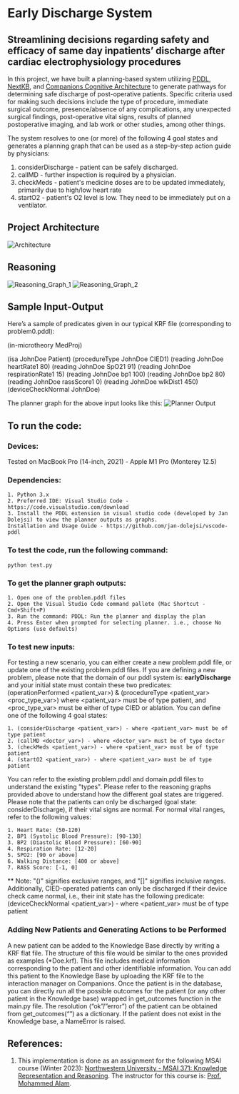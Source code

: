 # Early Discharge System
## Streamlining decisions regarding safety and efficacy of same day inpatients’ discharge after cardiac electrophysiology procedures

In this project, we have built a planning-based system utilizing [PDDL](https://planning.wiki/guide/whatis/pddl#:~:text=Planning%20Domain%20Definition%20Language%20(PDDL)%20is%20a%20family%20of%20languages,with%20different%20levels%20of%20expressivity), [NextKB](https://www.qrg.northwestern.edu/nextkb/index.html),  and [Companions Cognitive Architecture](https://www.qrg.northwestern.edu/papers/Files/FS104KForbus.pdf) to generate pathways for determining safe discharge of post-operative patients. Specific criteria used for making such decisions include the type of procedure, immediate surgical outcome, presence/absence of any complications, any unexpected surgical findings, post-operative vital signs, results of planned postoperative imaging, and lab work or other studies, among other things.

The system resolves to one (or more) of the following 4 goal states and generates a planning graph that can be used as a step-by-step action guide by physicians:
1. considerDischarge - patient can be safely discharged.
2. callMD - further inspection is required by a physician.
3. checkMeds - patient's medicine doses are to be updated immediately, primarily due to high/low heart rate
4. startO2 - patient's O2 level is low. They need to be immediately put on a ventilator. 

## Project Architecture
![Architecture](https://github.com/Shaashwat05/early_discharge_system/blob/main/images/project_architecture.png?raw=true)

## Reasoning
![Reasoning_Graph_1](https://github.com/Shaashwat05/early_discharge_system/blob/main/images/reasoning_1.png?raw=true)
![Reasoning_Graph_2](https://github.com/Shaashwat05/early_discharge_system/blob/main/images/reasoning_2.png?raw=true)

## Sample Input-Output
Here’s a sample of predicates given in our typical KRF file (corresponding to problem0.pddl):

(in-microtheory MedProj)

(isa JohnDoe Patient)
(procedureType JohnDoe CIED1)
(reading JohnDoe heartRate1 80)
(reading JohnDoe SpO21 91)
(reading JohnDoe respirationRate1 15)
(reading JohnDoe bp1 100)
(reading JohnDoe bp2 80)
(reading JohnDoe rassScore1 0)
(reading JohnDoe wlkDist1 450)
(deviceCheckNormal JohnDoe)

The planner graph for the above input looks like this:
![Planner Output](https://github.com/Shaashwat05/early_discharge_system/blob/main/images/planner_output.png?raw=true)


## To run the code:

### Devices:

Tested on MacBook Pro (14-inch, 2021) - Apple M1 Pro (Monterey 12.5)


### Dependencies:
```
1. Python 3.x
2. Preferred IDE: Visual Studio Code -  https://code.visualstudio.com/download
3. Install the PDDL extension in visual studio code (developed by Jan Dolejsi) to view the planner outputs as graphs.
Installation and Usage Guide - https://github.com/jan-dolejsi/vscode-pddl
```


### To test the code, run the following command:

```
python test.py
```

### To get the planner graph outputs:

```
1. Open one of the problem.pddl files
2. Open the Visual Studio Code command pallete (Mac Shortcut - Cmd+Shift+P)
3. Run the command: PDDL: Run the planner and display the plan
4. Press Enter when prompted for selecting planner. i.e., choose No Options (use defaults)
```

### To test new inputs:

For testing a new scenario, you can either create a new problem.pddl file, or update one of the existing problem.pddl files. If you are defining a new problem, please note that the domain of our pddl system is: **earlyDischarge** and your initial state must contain these two predicates: 
(operationPerformed <patient_var>) & (procedureType <patient_var> <proc_type_var>) where <patient_var> must be of type patient, and <proc_type_var> must be either of type CIED or ablation. 
You can define one of the following 4 goal states:
```
1. (considerDischarge <patient_var>) - where <patient_var> must be of type patient
2. (callMD <doctor_var>) - where <doctor_var> must be of type doctor
3. (checkMeds <patient_var>) - where <patient_var> must be of type patient
4. (startO2 <patient_var>) - where <patient_var> must be of type patient
```

You can refer to the existing problem.pddl and domain.pddl files to understand the existing "types". Please refer to the reasoning graphs provided above to understand how the different goal states are triggered. Please note that the patients can only be discharged (goal state: considerDischarge), if their vital signs are normal. For normal vital ranges, refer to the following values:
```
1. Heart Rate: (50-120)
2. BP1 (Systolic Blood Pressure): [90-130]
3. BP2 (Diastolic Blood Pressure): [60-90]
4. Respiration Rate: [12-20]
5. SPO2: [90 or above]
6. Walking Distance: [400 or above]
7. RASS Score: [-1, 0]
```
** Note: "()" signifies exclusive ranges, and "[]" signifies inclusive ranges.
Additionally, CIED-operated patients can only be discharged if their device check came normal, i.e., their init state has the following predicate: 
(deviceCheckNormal <patient_var>) - where <patient_var> must be of type patient

### Adding New Patients and Generating Actions to be Performed
A new patient can be added to the Knowledge Base directly by writing a KRF flat file. The structure of this file would be similar to the ones provided as examples (*Doe.krf). This file includes medical information corresponding to the patient and other identifiable information. You can add this patient to the Knowledge Base by uploading the KRF file to the interaction manager on Companions. Once the patient is in the database, you can directly run all the possible outcomes for the patient (or any other patient in the Knowledge base) wrapped in get_outcomes function in the main.py file. The resolution (“ok”/”error”) of the patient can be obtained from get_outcomes(“<patientname>”) as a dictionary. If the patient does not exist in the Knowledge base, a NameError is raised.


## References:
1. This implementation is done as an assignment for the following MSAI course (Winter 2023): [Northwestern University - MSAI 371: Knowledge Representation and Reasoning](https://www.mccormick.northwestern.edu/artificial-intelligence/curriculum/descriptions/msai-371.html). The instructor for this course is: [Prof. Mohammed Alam](https://www.mccormick.northwestern.edu/research-faculty/directory/profiles/alam-mohammed.html).
